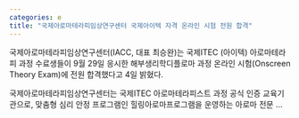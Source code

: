 ```yaml
---
categories: e
title: "국제아로마테라피임상연구센터 국제아이텍 자격 온라인 시험 전원 합격"
---
```

국제아로마테라피임상연구센터(IACC, 대표 최승완)는 국제ITEC (아이텍) 아로마테라피 과정 수료생들이 9월 29일 응시한 해부생리학디플로마 과정 온라인 시험(Onscreen Theory Exam)에 전원 합격했다고 4일 밝혔다.

국제아로마테라피임상연구센터는 국제ITEC 아로마테라피스트 과정 공식 인증 교육기관으로, 맞춤형 심리 안정 프로그램인 힐링아로마프로그램을 운영하는 아로마 전문 ...